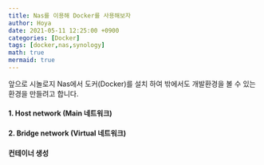 ```yaml
---
title: Nas를 이용해 Docker를 사용해보자
author: Hoya
date: 2021-05-11 12:25:00 +0900
categories: [Docker]
tags: [docker,nas,synology]
math: true
mermaid: true
---
```


앞으로 시놀로지 Nas에서 도커(Docker)를 설치 하여 밖에서도 개발환경을 볼 수 있는 환경을 만들려고 합니다.



#### 1. Host network (Main 네트워크)

#### 2. Bridge network (Virtual 네트워크)



#### 컨테이너 생성
